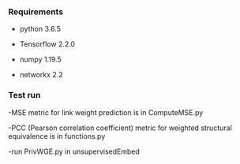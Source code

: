 ### Requirements

- python 3.6.5

- Tensorflow 2.2.0

- numpy 1.19.5

- networkx 2.2

### Test run

-MSE metric for link weight prediction is in ComputeMSE.py

-PCC (Pearson correlation coefficient) metric for weighted structural equivalence is in functions.py 

-run PrivWGE.py in unsupervisedEmbed
